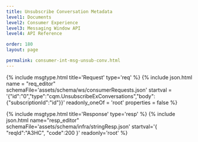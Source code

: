 ```yaml
---
title: Unsubscribe Conversation Metadata
level1: Documents
level2: Consumer Experience
level3: Messaging Window API
level4: API Reference

order: 180
layout: page

permalink: consumer-int-msg-unsub-conv.html
---
```


{% include msgtype.html title='Request' type='req' %}
{% include json.html name = "req_editor" 
        schemaFile='assets/schema/ws/consumerRequests.json'
	startval = '{"id":"0","type":"cqm.UnsubscribeExConversations","body":{"subscriptionId":"id"}}'
        readonly_oneOf = 'root'
	properties = false %}

{% include msgtype.html title='Response' type='resp' %}
{% include json.html name="resp_editor" 
	schemaFile='assets/schema/infra/stringResp.json'
	startval='{ "reqId":"A3HC", "code":200 }'
	readonly='root' %}
